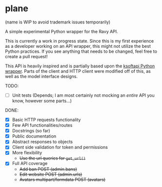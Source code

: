 # plane

(name is WIP to avoid trademark issues temporarily)

A simple experimental Python wrapper for the Ravy API.

This is currently a work in progress state. Since this is my first experience as a developer working on an API wrapper, this might not utilize the best Python practices. If you see anything that needs to be changed, feel free to create a pull request!

This API is heavily inspired and is partially based upon the [ksoftapi Python wrapper](https://github.com/KSoft-Si/ksoftapi.py). Parts of the client and HTTP client were modified off of this, as well as the model interface designs.

TODO:

- [ ] Unit tests (Depends; I am most certainly not mocking an *entire* API you know, however some parts...)

DONE:

- [x] Basic HTTP requests functionality
- [x] Few API functionalities/routes
- [x] Docstrings (so far)
- [x] Public documentation
- [x] Abstract responses to objects
- [x] Client side validation for token and permissions
- [x] More flexibility
  - ~~Use the url queries for `get_url()`~~
- [x] Full API coverage
  - ~~Add ban POST (admin.bans)~~
  - ~~Edit website POST (admin.urls)~~
  - ~~Avatars multipart/formdata POST (avatars)~~
